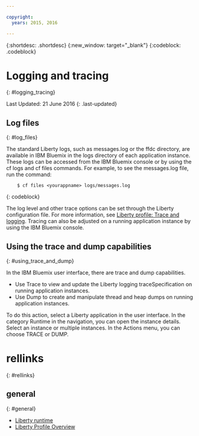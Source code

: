 ```yaml
---

copyright:
  years: 2015, 2016

---
```


{:shortdesc: .shortdesc}
{:new_window: target="_blank"}
{:codeblock: .codeblock}

# Logging and tracing
{: #logging_tracing}

Last Updated: 21 June 2016
{: .last-updated}

## Log files
{: #log_files}

The standard Liberty logs, such as messages.log or the ffdc directory, are available in IBM Bluemix in the logs directory of each application instance. These logs can be accessed from the IBM Bluemix console or by using the cf logs and cf files commands.
For example, to see the messages.log file, run the command:
```
    $ cf files <yourappname> logs/messages.log
```
{: codeblock}

The log level and other trace options can be set through the Liberty configuration file. For more information, see [Liberty profile: Trace and logging](http://www.ibm.com/support/knowledgecenter/SSAW57_8.5.5/com.ibm.websphere.wlp.nd.multiplatform.doc/ae/rwlp_logging.html?cp=SSAW57_8.5.5%2F3-17-0-0). Tracing can also be adjusted on a running application instance by using the IBM Bluemix console.

## Using the trace and dump capabilities
{: #using_trace_and_dump}

In the IBM Bluemix user interface, there are trace and dump capabilities.
* Use Trace to view and update the Liberty logging traceSpecification on running application instances.
* Use Dump to create and manipulate thread and heap dumps on running application instances.

To do this action, select a Liberty application in the user interface. In the category Runtime in the navigation, you can open the instance details. Select an instance or multiple instances. In the Actions menu, you can choose TRACE or DUMP.

# rellinks
{: #rellinks}
## general
{: #general}
* [Liberty runtime](index.html)
* [Liberty Profile Overview](http://www-01.ibm.com/support/knowledgecenter/SSAW57_8.5.5/com.ibm.websphere.wlp.nd.doc/ae/cwlp_about.html)
